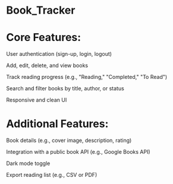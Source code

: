 # Book_Tracker

# Core Features:

User authentication (sign-up, login, logout)

Add, edit, delete, and view books

Track reading progress (e.g., "Reading," "Completed," "To Read")

Search and filter books by title, author, or status

Responsive and clean UI

# Additional Features:

Book details (e.g., cover image, description, rating)

Integration with a public book API (e.g., Google Books API)

Dark mode toggle

Export reading list (e.g., CSV or PDF)
